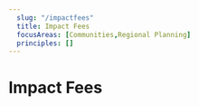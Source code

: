 ```yaml
---
  slug: "/impactfees"
  title: Impact Fees
  focusAreas: [Communities,Regional Planning]
  principles: []
---
```

# Impact Fees